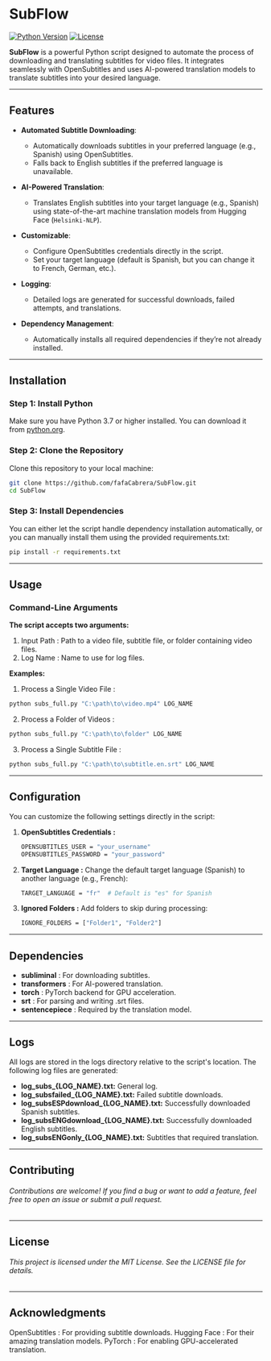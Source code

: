 # **SubFlow**

[![Python Version](https://img.shields.io/badge/Python-3.7%2B-blue)](https://www.python.org/) [![License](https://img.shields.io/badge/License-MIT-green)](https://opensource.org/licenses/MIT)

**SubFlow** is a powerful Python script designed to automate the process of downloading and translating subtitles for video files. It integrates seamlessly with OpenSubtitles and uses AI-powered translation models to translate subtitles into your desired language.

---

## **Features**

- **Automated Subtitle Downloading**:
  - Automatically downloads subtitles in your preferred language (e.g., Spanish) using OpenSubtitles.
  - Falls back to English subtitles if the preferred language is unavailable.

- **AI-Powered Translation**:
  - Translates English subtitles into your target language (e.g., Spanish) using state-of-the-art machine translation models from Hugging Face (`Helsinki-NLP`).

- **Customizable**:
  - Configure OpenSubtitles credentials directly in the script.
  - Set your target language (default is Spanish, but you can change it to French, German, etc.).

- **Logging**:
  - Detailed logs are generated for successful downloads, failed attempts, and translations.

- **Dependency Management**:
  - Automatically installs all required dependencies if they’re not already installed.

---

## **Installation**

### **Step 1: Install Python**
Make sure you have Python 3.7 or higher installed. You can download it from [python.org](https://www.python.org/downloads/).

### **Step 2: Clone the Repository**
Clone this repository to your local machine:
```bash
git clone https://github.com/fafaCabrera/SubFlow.git
cd SubFlow
```

### **Step 3: Install Dependencies**
You can either let the script handle dependency installation automatically, or you can manually install them using the provided requirements.txt:

```bash
pip install -r requirements.txt
```

---

## **Usage**
### **Command-Line Arguments**
**The script accepts two arguments:**
1. Input Path : Path to a video file, subtitle file, or folder containing video files.
2. Log Name : Name to use for log files.

**Examples:**
1. Process a Single Video File :
```bash
python subs_full.py "C:\path\to\video.mp4" LOG_NAME
```
2. Process a Folder of Videos :
```bash
python subs_full.py "C:\path\to\folder" LOG_NAME
```
3. Process a Single Subtitle File :
```bash
python subs_full.py "C:\path\to\subtitle.en.srt" LOG_NAME
```
---
## **Configuration**
You can customize the following settings directly in the script:

1. **OpenSubtitles Credentials :**
    ```bash
    OPENSUBTITLES_USER = "your_username"
    OPENSUBTITLES_PASSWORD = "your_password"
    ```
2. **Target Language :**
Change the default target language (Spanish) to another language (e.g., French):
    ```bash
    TARGET_LANGUAGE = "fr"  # Default is "es" for Spanish
    ```
3. **Ignored Folders :**
Add folders to skip during processing:
    ```bash
    IGNORE_FOLDERS = ["Folder1", "Folder2"]
    ```
---
## **Dependencies**
- **subliminal** : For downloading subtitles.
- **transformers** : For AI-powered translation.
- **torch** : PyTorch backend for GPU acceleration.
- **srt** : For parsing and writing .srt files.
- **sentencepiece** : Required by the translation model.
---
## **Logs**
All logs are stored in the logs directory relative to the script's location. The following log files are generated:

- **log_subs_{LOG_NAME}.txt:** General log.
- **log_subsfailed_{LOG_NAME}.txt:** Failed subtitle downloads.
- **log_subsESPdownload_{LOG_NAME}.txt:** Successfully downloaded Spanish subtitles.
- **log_subsENGdownload_{LOG_NAME}.txt:** Successfully downloaded English subtitles.
- **log_subsENGonly_{LOG_NAME}.txt:** Subtitles that required translation.
---
## **Contributing**
###### Contributions are welcome! If you find a bug or want to add a feature, feel free to open an issue or submit a pull request.
---
## **License**
###### This project is licensed under the MIT License. See the LICENSE file for details.
---
## **Acknowledgments**
OpenSubtitles : For providing subtitle downloads.
Hugging Face : For their amazing translation models.
PyTorch : For enabling GPU-accelerated translation.
